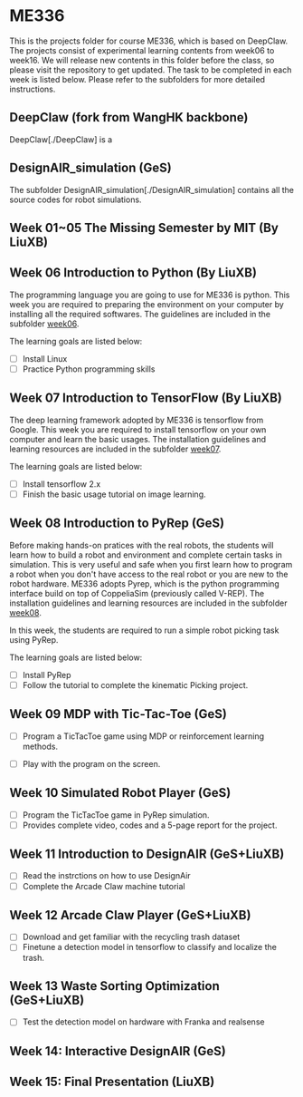 # ME336
This is the projects folder for course ME336, which is based on DeepClaw. The projects consist of experimental learning contents from week06 to week16. We will release new contents in this folder before the class, so please visit the repository to get updated. The task to be completed in each week is listed below. Please refer to the subfolders for more detailed instructions.

## DeepClaw (fork from WangHK backbone)

DeepClaw[./DeepClaw] is a

## DesignAIR_simulation (GeS)

The subfolder DesignAIR_simulation[./DesignAIR_simulation] contains all the source codes for robot simulations.

## Week 01~05 The Missing Semester by MIT (By LiuXB)


## Week 06 Introduction to Python (By LiuXB)

The programming language you are going to use for ME336 is python. This week you are required to preparing the environment on your computer by installing all the required softwares. The guidelines are included in the subfolder [week06](./week06).

The learning goals are listed below:
  - [ ] Install Linux
  - [ ] Practice Python programming skills

## Week 07 Introduction to TensorFlow (By LiuXB)

The deep learning framework adopted by ME336 is tensorflow from Google. This week you are required to install tensorflow on your own computer and learn the basic usages. The installation guidelines and learning resources are included in the subfolder [week07](./week07).

The learning goals are listed below:
- [ ] Install tensorflow 2.x
- [ ] Finish the basic usage tutorial on image learning.

## Week 08 Introduction to PyRep (GeS)

Before making hands-on pratices with the real robots, the students will learn how to build a robot and environment and complete certain tasks in simulation. This is very useful and safe when you first learn how to program a robot when you don't have access to the real robot or you are new to the robot hardware. ME336 adopts Pyrep, which is the python programming interface build on top of CoppeliaSim (previously called V-REP). The installation guidelines and learning resources are included in the subfolder [week08](./week08).

In this week, the students are required to run a simple robot picking task using PyRep.

The learning goals are listed below:
- [ ] Install PyRep
- [ ] Follow the tutorial to complete the kinematic Picking project.

## Week 09 MDP with Tic-Tac-Toe (GeS)

- [ ] Program a TicTacToe game using MDP or reinforcement learning methods.
- [ ] Play with the program on the screen.


## Week 10 Simulated Robot Player (GeS)

- [ ] Program the TicTacToe game in PyRep simulation.
- [ ] Provides complete video, codes and a 5-page report for the project.

## Week 11 Introduction to DesignAIR (GeS+LiuXB)

- [ ] Read the instrctions on how to use DesignAir
- [ ] Complete the Arcade Claw machine tutorial

## Week 12 Arcade Claw Player (GeS+LiuXB)

- [ ] Download and get familiar with the recycling trash dataset
- [ ] Finetune a detection model in tensorflow to classify and localize the trash.

## Week 13 Waste Sorting Optimization (GeS+LiuXB)

- [ ] Test the detection model on hardware with Franka and realsense


## Week 14: Interactive DesignAIR (GeS)

## Week 15: Final Presentation (LiuXB)
